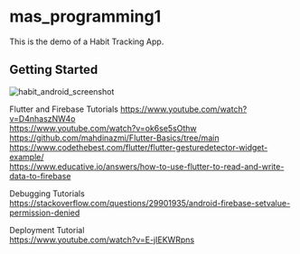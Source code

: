 # mas_programming1

This is the demo of a Habit Tracking App.

## Getting Started

![habit_android_screenshot](https://github.com/JiayueMeng/Flutter_Habit/assets/90874903/39ec26ec-07dc-4b28-bac4-780cf26277da)


Flutter and Firebase Tutorials
https://www.youtube.com/watch?v=D4nhaszNW4o  
https://www.youtube.com/watch?v=ok6se5sOthw  
https://github.com/mahdinazmi/Flutter-Basics/tree/main  
https://www.codethebest.com/flutter/flutter-gesturedetector-widget-example/  
https://www.educative.io/answers/how-to-use-flutter-to-read-and-write-data-to-firebase  

Debugging Tutorials  
https://stackoverflow.com/questions/29901935/android-firebase-setvalue-permission-denied  

Deployment Tutorial  
https://www.youtube.com/watch?v=E-jIEKWRpns  
